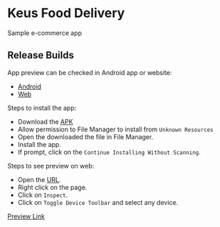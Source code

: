 # Keus Food Delivery

Sample e-commerce app

## Release Builds

App preview can be checked in Android app or website:

- [Android](https://github.com/skbansal5642/Keus-Food-Delivery/releases/download/v0.0.1/Keus.Food.Delivery.apk)
- [Web](https://skbansal5642.github.io/Keus-Food-Delivery-Web/)

Steps to install the app:

- Download the [APK](https://github.com/skbansal5642/Keus-Food-Delivery/releases/download/v0.0.1/Keus.Food.Delivery.apk)
- Allow permission to File Manager to install from `Unknown Resources`
- Open the downloaded the file in File Manager.
- Install the app.
- If prompt, click on the `Continue Installing Without Scanning`.


Steps to see preview on web:

- Open the [URL](https://skbansal5642.github.io/Keus-Food-Delivery-Web/).
- Right click on the page.
- Click on `Inspect`.
- Click on `Toggle Device Toolbar` and select any device.

[Preview Link](https://github.com/skbansal5642/Keus-Food-Delivery/releases/download/v0.0.1/Keus-App-Preview.mp4)

